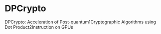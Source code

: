 # DPCrypto
DPCrypto: Acceleration of Post-quantum1Cryptographic Algorithms using Dot Product2Instruction on GPUs
